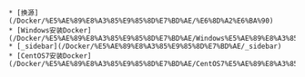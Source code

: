
    * [换源](/Docker/%E5%AE%89%E8%A3%85%E9%85%8D%E7%BD%AE/%E6%8D%A2%E6%BA%90)
    * [Windows安装Docker](/Docker/%E5%AE%89%E8%A3%85%E9%85%8D%E7%BD%AE/Windows%E5%AE%89%E8%A3%85Docker)
    * [_sidebar](/Docker/%E5%AE%89%E8%A3%85%E9%85%8D%E7%BD%AE/_sidebar)
    * [CentOS7安装Docker](/Docker/%E5%AE%89%E8%A3%85%E9%85%8D%E7%BD%AE/CentOS7%E5%AE%89%E8%A3%85Docker)
